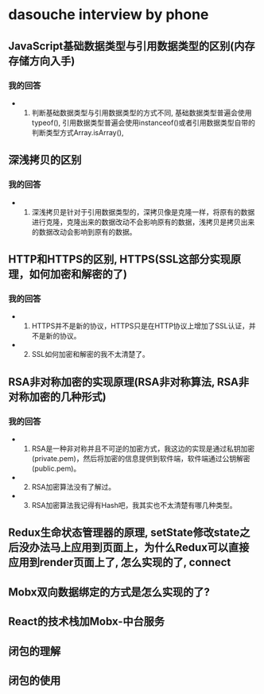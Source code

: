 # dasouche interview by phone

## JavaScript基础数据类型与引用数据类型的区别(内存存储方向入手)

### 我的回答
- 1. 判断基础数据类型与引用数据类型的方式不同, 基础数据类型普遍会使用typeof(), 引用数据类型普遍会使用instanceof()或者引用数据类型自带的判断类型方式Array.isArray(), 


## 深浅拷贝的区别

### 我的回答
- 1. 深浅拷贝是针对于引用数据类型的，深拷贝像是克隆一样，将原有的数据进行克隆，克隆出来的数据改动不会影响原有的数据，浅拷贝是拷贝出来的数据改动会影响到原有的数据。

## HTTP和HTTPS的区别, HTTPS(SSL这部分实现原理，如何加密和解密的了)

### 我的回答
- 1. HTTPS并不是新的协议，HTTPS只是在HTTP协议上增加了SSL认证，并不是新的协议。
- 2. SSL如何加密和解密的我不太清楚了。

## RSA非对称加密的实现原理(RSA非对称算法, RSA非对称加密的几种形式)

### 我的回答
- 1. RSA是一种非对称并且不可逆的加密方式，我这边的实现是通过私钥加密(private.pem)，然后将加密的信息提供到软件端，软件端通过公钥解密(public.pem)。
- 2. RSA加密算法没有了解过。
- 3. RSA加密算法我记得有Hash吧，我其实也不太清楚有哪几种类型。

## Redux生命状态管理器的原理, setState修改state之后没办法马上应用到页面上，为什么Redux可以直接应用到render页面上了, 怎么实现的了, connect

## Mobx双向数据绑定的方式是怎么实现的了?

## React的技术栈加Mobx-中台服务

## 闭包的理解

## 闭包的使用